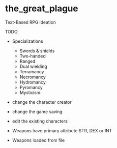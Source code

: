# the_great_plague
Text-Based RPG ideation

TODO
- Specializations
    - Swords & shields
    - Two-handed
    - Ranged
    - Dual wielding
    - Terramancy
    - Necromancy
    - Hydromancy
    - Pyromancy
    - Mysticism
- change the character creator
- change the game saving
- edit the existing characters

- Weapons have primary attribute STR, DEX or INT
- Weapons loaded from file